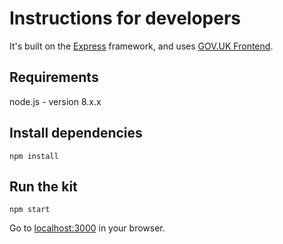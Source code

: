 # Instructions for developers

It's built on the [Express](http://expressjs.com/) framework, and uses [GOV.UK Frontend](https://github.com/alphagov/govuk-frontend).

## Requirements

node.js - version 8.x.x

## Install dependencies

```
npm install
```

## Run the kit
```
npm start
```

Go to [localhost:3000](http://localhost:3000) in your browser.

